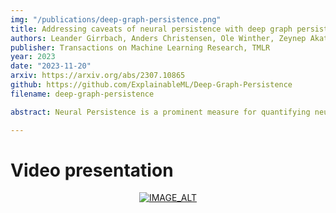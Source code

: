 ```yaml
---
img: "/publications/deep-graph-persistence.png"
title: Addressing caveats of neural persistence with deep graph persistence
authors: Leander Girrbach, Anders Christensen, Ole Winther, Zeynep Akata, A. Sophia Koepke
publisher: Transactions on Machine Learning Research, TMLR
year: 2023
date: "2023-11-20"
arxiv: https://arxiv.org/abs/2307.10865
github: https://github.com/ExplainableML/Deep-Graph-Persistence
filename: deep-graph-persistence

abstract: Neural Persistence is a prominent measure for quantifying neural network complexity, proposed in the emerging field of topological data analysis in deep learning. In this work, however, we find both theoretically and empirically that the variance of network weights and spatial concentration of large weights are the main factors that impact neural persistence. Whilst this captures useful information for linear classifiers, we find that no relevant spatial structure is present in later layers of deep neural networks, making neural persistence roughly equivalent to the variance of weights. Additionally, the proposed averaging procedure across layers for deep neural networks does not consider interaction between layers. Based on our analysis, we propose an extension of the filtration underlying neural persistence to the whole neural network instead of single layers, which is equivalent to calculating neural persistence on one particular matrix. This yields our deep graph persistence measure, which implicitly incorporates persistent paths through the network and alleviates variance-related issues through standardisation.

---
```


# Video presentation
<p align="center">
  <a href="https://youtu.be/KfCpoPYK_CY">
    <img src="https://img.youtube.com/vi/KfCpoPYK_CY/0.jpg" alt="IMAGE_ALT">
  </a>
</p>
